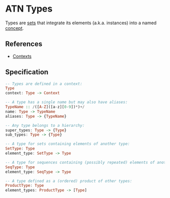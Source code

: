 # ATN Types

Types are [sets](https://en.wikipedia.org/wiki/Set_(mathematics)) that integrate its elements (a.k.a. instances) into a named [concept](https://en.wikipedia.org/wiki/Concept).

## References

- [Contexts](../Contexts)

## Specification

```haskell
-- Types are defined in a context:
Type
context: Type -> Context

-- A type has a single name but may also have aliases:
TypeName :: /([A-Z]([a-z][0-9])*)+/
name: Type -> TypeName
aliases: Type -> {TypeName}

-- Any type belongs to a hierarchy:
super_types: Type -> {Type}
sub_types: Type -> {Type}

-- A type for sets containing elements of another type:
SetType: Type
element_type: SetType -> Type

-- A type for sequences containing (possibly repeated) elements of another type:
SeqType: Type
element_type: SeqType -> Type

-- A type defined as a (ordered) product of other types:
ProductType: Type
element_types: ProductType -> [Type]
```
